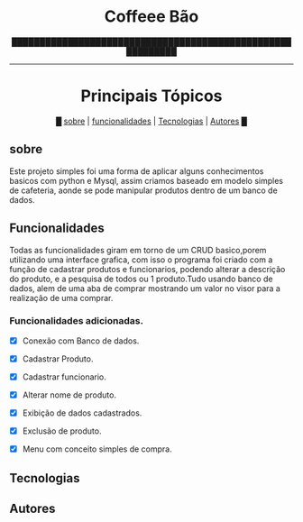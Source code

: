 <h1 align =CENTER>Coffeee Bão</h1>
<p align = CENTER>███████████████████████████████████████████████████████████</p>
<hr>



<h1 align =center>Principais Tópicos</h1>

<p align =CENTER>
█
<a  href='#sobre'>sobre</a> |
<a href='#funcionalidades'>funcionalidades</a> |
<a href='#tecnologias'>Tecnologias</a> |
<a href='#autores'>Autores</a> 
█
</p>




<h2 id='sobre'>sobre</h2>
<p>Este projeto simples foi uma forma de aplicar alguns conhecimentos basicos com python e Mysql, assim criamos baseado  em modelo simples de cafeteria, aonde se pode manipular produtos dentro de um banco de dados.</p>

<h2 id ='funcionalidades'>Funcionalidades</h2>


<p>Todas as funcionalidades giram em torno de um CRUD basico,porem utilizando uma interface grafica, com isso o programa foi criado com a função de cadastrar produtos e funcionarios, podendo alterar a descrição do produto, e a pesquisa de todos ou 1 produto.Tudo usando banco de dados, alem de uma aba de comprar mostrando um valor no visor para a realização de uma comprar. </p>

### Funcionalidades adicionadas.
   - [x] Conexão com Banco de dados.
   - [x] Cadastrar Produto.
   - [x] Cadastrar funcionario.
   - [x] Alterar nome de produto.
   - [x] Exibição de dados cadastrados.
   - [x] Exclusão de produto.
   - [x] Menu com conceito simples de compra.








<h2 id ='tecnologias'>Tecnologias</h2> 

<h2 id ='autores'>Autores</h2>
